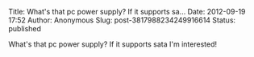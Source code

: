 Title: What&#39;s that pc power supply? If it supports sa...
Date: 2012-09-19 17:52
Author: Anonymous
Slug: post-3817988234249916614
Status: published

What's that pc power supply? If it supports sata I'm interested!
